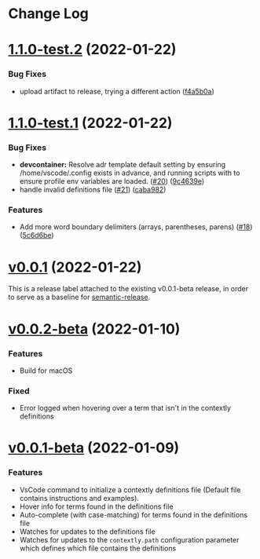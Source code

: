 # Change Log

# [1.1.0-test.2](https://github.com/dev-cycles/contextly/compare/v1.1.0-test.1...v1.1.0-test.2) (2022-01-22)


### Bug Fixes

* upload artifact to release, trying a different action ([f4a5b0a](https://github.com/dev-cycles/contextly/commit/f4a5b0a5cd0f273328f268cf8d30856f6381c62b))

# [1.1.0-test.1](https://github.com/dev-cycles/contextly/compare/v1.0.0...v1.1.0-test.1) (2022-01-22)


### Bug Fixes

* **devcontainer:** Resolve adr template default setting by ensuring /home/vscode/.config exists in advance, and running scripts with  to ensure profile env variables are loaded. ([#20](https://github.com/dev-cycles/contextly/issues/20)) ([9c4639e](https://github.com/dev-cycles/contextly/commit/9c4639e6c4ab7f3845e0c403a9c50d76ec4df9a4))
* handle invalid definitions file ([#21](https://github.com/dev-cycles/contextly/issues/21)) ([caba982](https://github.com/dev-cycles/contextly/commit/caba98230ee995177bfa098b4f8604f09c640da5))


### Features

* Add more word boundary delimiters (arrays, parentheses, parens) ([#18](https://github.com/dev-cycles/contextly/issues/18)) ([5c6d6be](https://github.com/dev-cycles/contextly/commit/5c6d6be5b854833ac278b17804838bfd27d0cd06))

# [v0.0.1](https://github.com/dev-cycles/contextly/compare/v0.0.2-beta...v1.0.0) (2022-01-22)

This is a release label attached to the existing v0.0.1-beta release, in order to serve as a baseline for [semantic-release](https://semantic-release.gitbook.io/semantic-release/).

# [v0.0.2-beta](https://github.com/dev-cycles/contextly/compare/v0.0.1-beta...v0.0.2-beta) (2022-01-10)


### Features

- Build for macOS

### Fixed

- Error logged when hovering over a term that isn't in the contextly definitions

# [v0.0.1-beta](https://github.com/dev-cycles/contextly/compare/v0.0.1-beta...v0.0.2-beta) (2022-01-09)


### Features

- VsCode command to initialize a contextly definitions file (Default file contains instructions and examples).
- Hover info for terms found in the definitions file
- Auto-complete (with case-matching) for terms found in the definitions file
- Watches for updates to the definitions file
- Watches for updates to the `contextly.path` configuration parameter which defines which file contains the definitions
